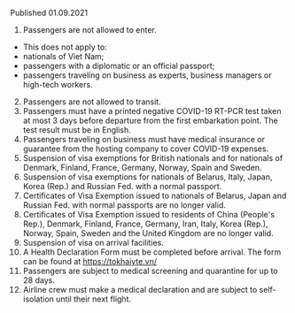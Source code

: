 Published 01.09.2021
1. Passengers are not allowed to enter.
- This does not apply to:
- nationals of Viet Nam;
- passengers with a diplomatic or an official passport;
- passengers traveling on business as experts, business managers or high-tech workers.
2. Passengers are not allowed to transit.
3. Passengers must have a printed negative COVID-19 RT-PCR test taken at most 3 days before departure from the first embarkation point. The test result must be in English.
4. Passengers traveling on business must have medical insurance or guarantee from the hosting company to cover COVID-19 expenses.
5. Suspension of visa exemptions for British nationals and for nationals of Denmark, Finland, France, Germany, Norway, Spain and Sweden.
6. Suspension of visa exemptions for nationals of Belarus, Italy, Japan, Korea (Rep.) and Russian Fed. with a normal passport.
7. Certificates of Visa Exemption issued to nationals of Belarus, Japan and Russian Fed. with normal passports are no longer valid.
8. Certificates of Visa Exemption issued to residents of China (People's Rep.), Denmark, Finland, France, Germany, Iran, Italy, Korea (Rep.), Norway, Spain, Sweden and the United Kingdom are no longer valid.
9. Suspension of visa on arrival facilities.
10. A Health Declaration Form must be completed before arrival. The form can be found at <a href="https://tokhaiyte.vn/">https://tokhaiyte.vn/</a>
11. Passengers are subject to medical screening and quarantine for up to 28 days.
12. Airline crew must make a medical declaration and are subject to self-isolation until their next flight.

